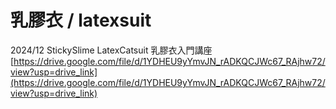 乳膠衣 / latexsuit
===

2024/12 StickySlime LatexCatsuit 乳膠衣入門講座
[https://drive.google.com/file/d/1YDHEU9yYmvJN_rADKQCJWc67_RAjhw72/view?usp=drive_link](https://drive.google.com/file/d/1YDHEU9yYmvJN_rADKQCJWc67_RAjhw72/view?usp=drive_link)